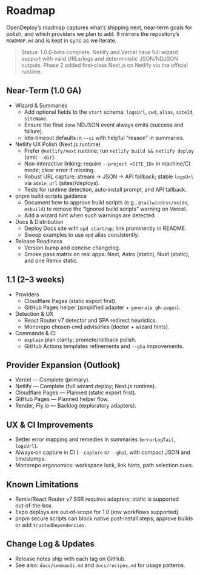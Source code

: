 # Roadmap

OpenDeploy’s roadmap captures what’s shipping next, near‑term goals for polish, and which providers we plan to add. It mirrors the repository’s `ROADMAP.md` and is kept in sync as we iterate.

> Status: 1.0.0‑beta complete. Netlify and Vercel have full wizard support with valid URLs/logs and deterministic JSON/NDJSON outputs. Phase 2 added first‑class Next.js on Netlify via the official runtime.

## Near‑Term (1.0 GA)

- Wizard & Summaries
  - Add optional fields to the `start` schema: `logsUrl`, `cwd`, `alias`, `siteId`, `siteName`.
  - Ensure the final `done` NDJSON event always emits (success and failure).
  - Idle‑timeout defaults in `--ci` with helpful “reason” in summaries.
- Netlify UX Polish (Next.js runtime)
  - Prefer `@netlify/next` runtime; run `netlify build && netlify deploy` (omit `--dir`).
  - Non‑interactive linking: require `--project <SITE_ID>` in machine/CI mode; clear error if missing.
  - Robust URL capture: stream → JSON → API fallback; stable `logsUrl` via `admin_url` (sites/<name>/deploys).
  - Tests for runtime detection, auto‑install prompt, and API fallback.
- pnpm build‑scripts guidance
  - Document how to approve build scripts (e.g., `@tailwindcss/oxide`, `esbuild`) to remove the “Ignored build scripts” warning on Vercel.
  - Add a wizard hint when such warnings are detected.
- Docs & Distribution
  - Deploy Docs site with `opd start/up`; link prominently in README.
  - Sweep examples to use `opd` alias consistently.
- Release Readiness
  - Version bump and concise changelog.
  - Smoke pass matrix on real apps: Next, Astro (static), Nuxt (static), and one Remix static.

## 1.1 (2–3 weeks)

- Providers
  - Cloudflare Pages (static export first).
  - GitHub Pages helper (simplified adapter + `generate gh-pages`).
- Detection & UX
  - React Router v7 detector and SPA redirect heuristics.
  - Monorepo chosen‑cwd advisories (doctor + wizard hints).
- Commands & CI
  - `explain` plan clarity; promote/rollback polish.
  - GitHub Actions templates refinements and `--gha` improvements.

## Provider Expansion (Outlook)

- Vercel — Complete (primary).
- Netlify — Complete (full wizard deploy; Next.js runtime).
- Cloudflare Pages — Planned (static export first).
- GitHub Pages — Planned helper flow.
- Render, Fly.io — Backlog (exploratory adapters).

## UX & CI Improvements

- Better error mapping and remedies in summaries (`errorLogTail`, `logsUrl`).
- Always‑on capture in CI (`--capture` or `--gha`), with compact JSON and timestamps.
- Monorepo ergonomics: workspace lock, link hints, path selection cues.

## Known Limitations

- Remix/React Router v7 SSR requires adapters; static is supported out‑of‑the‑box.
- Expo deploys are out‑of‑scope for 1.0 (env workflows supported).
- pnpm secure scripts can block native post‑install steps; approve builds or add `trustedDependencies`.

## Change Log & Updates

- Release notes ship with each tag on GitHub.
- See also: `docs/commands.md` and `docs/recipes.md` for usage patterns.
